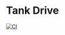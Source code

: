# Tank Drive
[![CI](https://github.com/KHS-Robotics/2023TankDrive/actions/workflows/main.yml/badge.svg)](https://github.com/KHS-Robotics/2023TankDrive/actions/workflows/main.yml)

